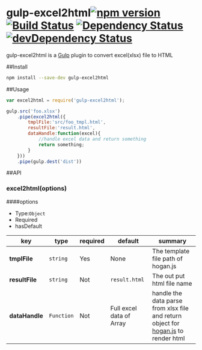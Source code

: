 # gulp-excel2html[![npm version](https://badge.fury.io/js/gulp-excel2html.svg)](https://badge.fury.io/for/js/gulp-excel2html)[![Build Status](https://travis-ci.org/del1214/gulp-excel2html.svg?branch=master)](https://travis-ci.org/del1214/gulp-excel2html) [![Dependency Status](https://david-dm.org/del1214/gulp-excel2html.svg)](https://david-dm.org/del1214/gulp-excel2html) [![devDependency Status](https://david-dm.org/del1214/gulp-excel2html/dev-status.svg)](https://david-dm.org/del1214/gulp-excel2html#info=devDependencies)

gulp-excel2html is a [Gulp](http://gulpjs.com/) plugin to convert excel(xlsx) file to HTML


##Install
```bash
npm install --save-dev gulp-excel2html
```

##Usage
```js
var excel2html = require('gulp-excel2html');

gulp.src('foo.xlsx')
	.pipe(excel2html({
		tmplFile:'src/foo_tmpl.html',
		resultFile:'result.html',
		dataHandle:function(excel){
			//handle excel data and return something
			return something;
		}
	}))
	.pipe(gulp.dest('dist'))

```

##API
### excel2html(options)
####options
* Type:```Object```
* Required
* hasDefault

| key          | type          | required     | default      | summary      |
| ------------ | ------------- | ------------ | ------------ | ------------ |
| **tmplFile** | ```string```        | Yes          | None         | The template file path of hogan.js |
| **resultFile** | ```string```  | Not | ```result.html``` | The out put html file name |
| **dataHandle** | ```Function```  | Not | Full excel data of Array | handle the data parse from xlsx file and return object for [hogan.js](http://twitter.github.io/hogan.js/) to render html |
